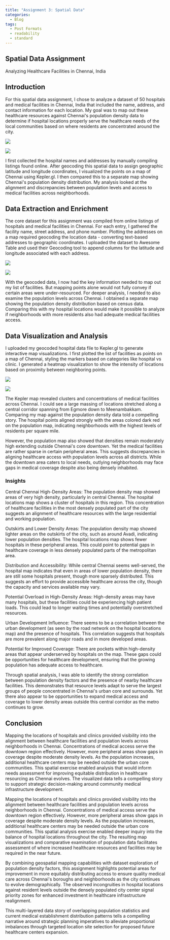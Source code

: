 ```yaml
---
title: "Assignment 3: Spatial Data"
categories:
  - Blog
tags:
  - Post Formats
  - readability
  - standard
---
```


## Spatial Data Assignment

Analyzing Healthcare Facilities in Chennai, India

## Introduction

For this spatial data assignment, I chose to analyze a dataset of 50 hospitals and medical facilities in Chennai, India that included the name, address, and contact information for each location. My goal was to map out these healthcare resources against Chennai's population density data to determine if hospital locations properly serve the healthcare needs of the local communities based on where residents are concentrated around the city.

![](/assets/images/c1.png)

![](/assets/images/c2.png)

I first collected the hospital names and addresses by manually compiling listings found online. After geocoding this spatial data to assign geographic latitude and longitude coordinates, I visualized the points on a map of Chennai using Kepler.gl. I then compared this to a separate map showing Chennai's population density distribution. My analysis looked at the alignment and discrepancies between population levels and access to medical facilities across neighborhoods.

## Data Extraction and Enrichment

The core dataset for this assignment was compiled from online listings of hospitals and medical facilities in Chennai. For each entry, I gathered the facility name, street address, and phone number. Plotting the addresses on a map required geocoding the location data - converting text-based addresses to geographic coordinates. I uploaded the dataset to Awesome Table and used their Geocoding tool to append columns for the latitude and longitude associated with each address.


![](/assets/images/g1.png)

![](/assets/images/g2.png)

With the geocoded data, I now had the key information needed to map out my list of facilities. But mapping points alone would not fully convey if certain areas were under-resourced. For deeper analysis, I needed to also examine the population levels across Chennai. I obtained a separate map showing the population density distribution based on census data. Comparing this with my hospital locations would make it possible to analyze if neighborhoods with more residents also had adequate medical facilities access.

## Data Visualization and Analysis

I uploaded my geocoded hospital data file to Kepler.gl to generate interactive map visualizations. I first plotted the list of facilities as points on a map of Chennai, styling the markers based on categories like hospital vs clinic. I generated a heatmap visualization to show the intensity of locations based on proximity between neighboring points. 


![](/assets/images/kepler.png)

![](/assets/images/pd.png)


The Kepler map revealed clusters and concentrations of medical facilities across Chennai. I could see a large massing of locations stretched along a central corridor spanning from Egmore down to Meenambakkam. Comparing my map against the population density data told a compelling story. The hospital points aligned strongly with the areas colored dark red on the population map, indicating neighborhoods with the highest levels of residents per square mile.

However, the population map also showed that densities remain moderately high extending outside Chennai's core downtown. Yet the medical facilities are rather sparse in certain peripheral areas. This suggests discrepancies in aligning healthcare access with population levels across all districts. While the downtown area caters to local needs, outlying neighborhoods may face gaps in medical coverage despite also being densely inhabited.

### Insights

Central Chennai High-Density Areas: The population density map showed areas of very high density, particularly in central Chennai. The hospital locations map shows a cluster of hospitals in this region. This concentration of healthcare facilities in the most densely populated part of the city suggests an alignment of healthcare resources with the large residential and working population.

Outskirts and Lower Density Areas: The population density map showed lighter areas on the outskirts of the city, such as around Avadi, indicating lower population densities. The hospital locations map shows fewer hospitals in these peripheral areas. This could point to potential gaps in healthcare coverage in less densely populated parts of the metropolitan area.

Distribution and Accessibility: While central Chennai seems well-served, the hospital map indicates that even in areas of lower population density, there are still some hospitals present, though more sparsely distributed. This suggests an effort to provide accessible healthcare across the city, though the capacity and services available may vary.

Potential Overload in High-Density Areas: High-density areas may have many hospitals, but these facilities could be experiencing high patient loads. This could lead to longer waiting times and potentially overstretched resources.

Urban Development Influence: There seems to be a correlation between the urban development (as seen by the road network on the hospital locations map) and the presence of hospitals. This correlation suggests that hospitals are more prevalent along major roads and in more developed areas.

Potential for Improved Coverage: There are pockets within high-density areas that appear underserved by hospitals on the map. These gaps could be opportunities for healthcare development, ensuring that the growing population has adequate access to healthcare.

Through spatial analysis, I was able to identify the strong correlation between population density factors and the presence of nearby healthcare facilities. This demonstrates that resource levels adapt to serve the largest groups of people concentrated in Chennai's urban core and surrounds. Yet there also appear to be opportunities to expand medical access and coverage to lower density areas outside this central corridor as the metro continues to grow.

## Conclusion

Mapping the locations of hospitals and clinics provided visibility into the alignment between healthcare facilities and population levels across neighborhoods in Chennai. Concentrations of medical access serve the downtown region effectively. However, more peripheral areas show gaps in coverage despite moderate density levels. As the population increases, additional healthcare centers may be needed outside the urban core communities. This spatial exercise enabled analysis that would inform needs assessment for improving equitable distribution in healthcare resourcing as Chennai evolves. The visualized data tells a compelling story to support strategic decision-making around community medical infrastructure development.

Mapping the locations of hospitals and clinics provided visibility into the alignment between healthcare facilities and population levels across neighborhoods in Chennai. Concentrations of medical access serve the downtown region effectively. However, more peripheral areas show gaps in coverage despite moderate density levels. As the population increases, additional healthcare centers may be needed outside the urban core communities.
This spatial analysis exercise enabled deeper inquiry into the balance of hospital locations throughout the city. The resulting map visualizations and comparative examination of population data facilitates assessment of where increased healthcare resources and facilities may be required in the near future.


By combining geospatial mapping capabilities with dataset exploration of population density factors, this assignment highlights potential areas for improvement in more equitably distributing access to ensure quality medical care across Chennai's boroughs and neighborhoods as the city continues to evolve demographically. The observed incongruities in hospital locations against resident levels outside the densely populated city center signal priority zones for enhanced investment in healthcare infrastructure realignment.


This multi-layered data story of overlapping population statistics and current medical establishment distribution patterns tells a compelling narrative around strategic planning imperatives to alleviate proportional imbalances through targeted location site selection for proposed future healthcare centers expansion.



